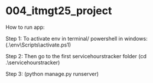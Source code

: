 # 004_itmgt25_project


How to run app:

Step 1:
To activate env in terminal/ powershell in windows:
(.\env\Scripts\activate.ps1)

Step 2:
Then go to the first servicehourstracker folder (cd .\servicehourstracker\)

Step 3:
(python manage.py runserver)

